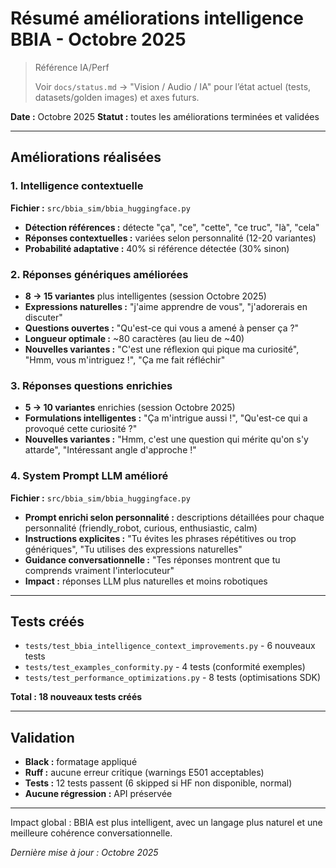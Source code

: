 # Résumé améliorations intelligence BBIA - Octobre 2025

> Référence IA/Perf
>
> Voir `docs/status.md` → "Vision / Audio / IA" pour l’état actuel (tests, datasets/golden images) et axes futurs.

**Date :** Octobre 2025
**Statut :** toutes les améliorations terminées et validées

---

## Améliorations réalisées

### 1. Intelligence contextuelle

**Fichier :** `src/bbia_sim/bbia_huggingface.py`

- **Détection références :** détecte "ça", "ce", "cette", "ce truc", "là", "cela"
- **Réponses contextuelles :** variées selon personnalité (12-20 variantes)
- **Probabilité adaptative :** 40% si référence détectée (30% sinon)

### 2. Réponses génériques améliorées

- **8 → 15 variantes** plus intelligentes (session Octobre 2025)
- **Expressions naturelles :** "j'aime apprendre de vous", "j'adorerais en discuter"
- **Questions ouvertes :** "Qu'est-ce qui vous a amené à penser ça ?"
- **Longueur optimale :** ~80 caractères (au lieu de ~40)
- **Nouvelles variantes :** "C'est une réflexion qui pique ma curiosité", "Hmm, vous m'intriguez !", "Ça me fait réfléchir"

### 3. Réponses questions enrichies

- **5 → 10 variantes** enrichies (session Octobre 2025)
- **Formulations intelligentes :** "Ça m'intrigue aussi !", "Qu'est-ce qui a provoqué cette curiosité ?"
- **Nouvelles variantes :** "Hmm, c'est une question qui mérite qu'on s'y attarde", "Intéressant angle d'approche !"

### 4. System Prompt LLM amélioré

**Fichier :** `src/bbia_sim/bbia_huggingface.py`

- **Prompt enrichi selon personnalité :** descriptions détaillées pour chaque personnalité (friendly_robot, curious, enthusiastic, calm)
- **Instructions explicites :** "Tu évites les phrases répétitives ou trop génériques", "Tu utilises des expressions naturelles"
- **Guidance conversationnelle :** "Tes réponses montrent que tu comprends vraiment l'interlocuteur"
- **Impact :** réponses LLM plus naturelles et moins robotiques

---

## Tests créés

- `tests/test_bbia_intelligence_context_improvements.py` - 6 nouveaux tests
- `tests/test_examples_conformity.py` - 4 tests (conformité exemples)
- `tests/test_performance_optimizations.py` - 8 tests (optimisations SDK)

**Total : 18 nouveaux tests créés**

---

## Validation

- **Black :** formatage appliqué
- **Ruff :** aucune erreur critique (warnings E501 acceptables)
- **Tests :** 12 tests passent (6 skipped si HF non disponible, normal)
- **Aucune régression :** API préservée

---

Impact global : BBIA est plus intelligent, avec un langage plus naturel et une meilleure cohérence conversationnelle.

*Dernière mise à jour : Octobre 2025*

